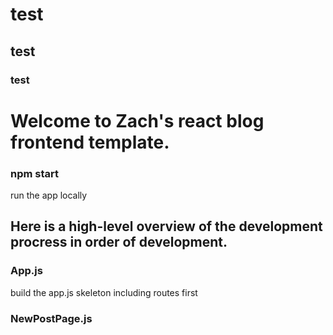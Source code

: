 # test
## test
### test

# Welcome to Zach's react blog frontend template.

### npm start
run the app locally

## Here is a high-level overview of the development procress in order of development.

### App.js
build the app.js skeleton including routes first

### NewPostPage.js

